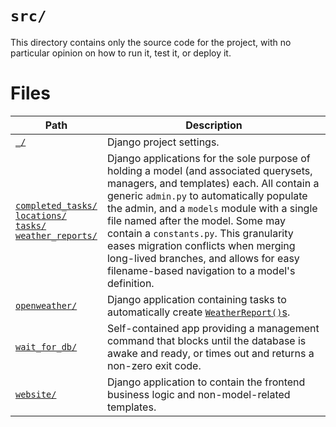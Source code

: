 # `src/`

This directory contains only the source code for the project, with no particular opinion on how to run it, test it, or deploy it.

# Files

Path | Description
-|-
[`_/`](_/) | Django project settings.
[`completed_tasks/`](completed_tasks/) <br /> [`locations/`](locations/) <br /> [`tasks/`](tasks/) <br /> [`weather_reports/`](weather_reports/) | Django applications for the sole purpose of holding a model (and associated querysets, managers, and templates) each.  All contain a generic `admin.py` to automatically populate the admin, and a `models` module with a single file named after the model.  Some may contain a `constants.py`.  This granularity eases migration conflicts when merging long-lived branches, and allows for easy filename-based navigation to a model's definition.
[`openweather/`](openweather/) | Django application containing tasks to automatically create [`WeatherReport()`s](weather_reports/models/WeatherReport.py).
[`wait_for_db/`](wait_for_db/) | Self-contained app providing a management command that blocks until the database is awake and ready, or times out and returns a non-zero exit code.
[`website/`](website/) | Django application to contain the frontend business logic and non-model-related templates.
